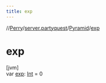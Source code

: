 ```yaml
---
title: exp
---
```

//[Perry](../../../index.html)/[server.partyquest](../index.html)/[Pyramid](index.html)/[exp](exp.html)



# exp



[jvm]\
var [exp](exp.html): [Int](https://kotlinlang.org/api/latest/jvm/stdlib/kotlin/-int/index.html) = 0




